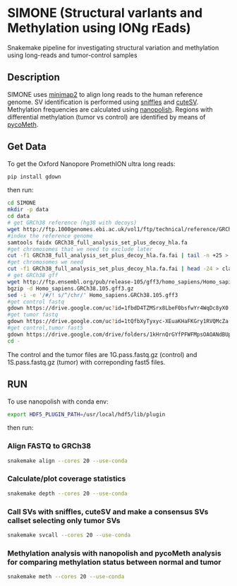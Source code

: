 # SIMONE (Structural varIants and Methylation using lONg rEads)

Snakemake pipeline for investigating structural variation and methylation using long-reads and tumor-control samples

## Description

SIMONE uses [minimap2](https://github.com/lh3/minimap2) to align long reads to the human reference genome. SV identification is performed using [sniffles](https://github.com/fritzsedlazeck/Sniffles) and [cuteSV](https://github.com/tjiangHIT/cuteSV). Methylation frequencies are calculated using [nanopolish](https://github.com/jts/nanopolish). Regions with differential methylation (tumor vs control) are identified by means of [pycoMeth](https://github.com/snajder-r/pycoMeth).  

## Get Data

To get the Oxford Nanopore PromethION ultra long reads: 

```bash
pip install gdown 
```
then run:

```bash
cd SIMONE
mkdir -p data
cd data
# get GRCh38 reference (hg38 with decoys)
wget http://ftp.1000genomes.ebi.ac.uk/vol1/ftp/technical/reference/GRCh38_reference_genome/GRCh38_full_analysis_set_plus_decoy_hla.fa
#index the reference genome
samtools faidx GRCh38_full_analysis_set_plus_decoy_hla.fa
#get chromosomes that we need to exclude later
cut -f1 GRCh38_full_analysis_set_plus_decoy_hla.fa.fai | tail -n +25 > GRCh38_full_analysis_set_plus_decoy_hla.exclude.txt
#get chromosomes we need
cut -f1 GRCh38_full_analysis_set_plus_decoy_hla.fa.fai | head -24 > classic.chrs.txt
# get GRCh38 gff
wget http://ftp.ensembl.org/pub/release-105/gff3/homo_sapiens/Homo_sapiens.GRCh38.105.gff3.gz
bgzip -d Homo_sapiens.GRCh38.105.gff3.gz
sed -i -e '/#/! s/^/chr/' Homo_sapiens.GRCh38.105.gff3
#get control fastq
gdown https://drive.google.com/uc?id=1fbdD4TZMSrx8LbeF0bsfwYr4WqDc8yX0
#get tumor fastq
gdown https://drive.google.com/uc?id=1tQfbXyTyxyc-XEuaKHaFKGry1RVQMcZa
#get control,tumor fast5
gdown https://drive.google.com/drive/folders/1kHrnQrGYfPFWFMpsOAOANdBUpVxeULDE --folder
cd -

```
The control and the tumor files are 1G.pass.fastq.gz (control) and 1S.pass.fastq.gz (tumor) with correponding fast5 files.

## RUN
To use nanopolish with conda env:

```bash
export HDF5_PLUGIN_PATH=/usr/local/hdf5/lib/plugin
```

then run:

### Align FASTQ to GRCh38

``` bash
snakemake align --cores 20 --use-conda 
```

### Calculate/plot coverage statistics

``` bash
snakemake depth --cores 20 --use-conda
```

### Call SVs with sniffles, cuteSV and make a consensus SVs callset selecting only tumor SVs

``` bash
snakemake svcall --cores 20 --use-conda
```

### Methylation analysis with nanopolish and pycoMeth analysis for comparing methylation status between normal and tumor

``` bash
snakemake meth --cores 20 --use-conda
```

